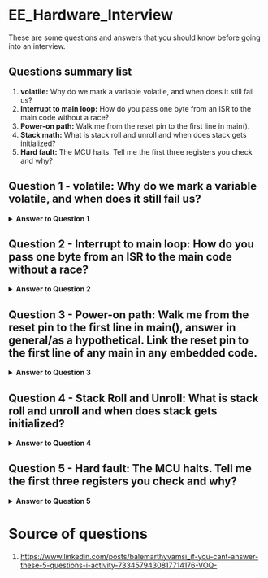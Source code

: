 # EE_Hardware_Interview
These are some questions and answers that you should know before going into an interview.
## Questions summary list
1. **volatile:** Why do we mark a variable volatile, and when does it still fail us?
2. **Interrupt to main loop:** How do you pass one byte from an ISR to the main code without a race? 
3. **Power-on path:** Walk me from the reset pin to the first line in main().
4. **Stack math:** What is stack roll and unroll and when does stack gets initialized?
5. **Hard fault:** The MCU halts. Tell me the first three registers you check and why?


## Question 1 - volatile: Why do we mark a variable volatile, and when does it still fail us? 
<details><summary><b>Answer to Question 1</b></summary>
The `volatile` keyword in C/C++ tells the compiler that a variable's value can change unexpectedly, preventing certain optimizations. Here's when and why to use it:

### Why Mark Variables Volatile
1. **Prevents compiler optimizations** that assume the variable won't change
2. **Forces memory reads/writes** on every access
3. **Prevents caching** the variable in CPU registers

### Common Use Cases
- **Memory-mapped I/O registers** - Hardware can change values
- **Variables modified by interrupt handlers**
- **Multi-threaded shared data** (though this is problematic)
- **Variables modified by signal handlers**

### When Volatile Fails Us

#### 1. **Not Atomic**
```c
volatile int counter = 0;
// This is NOT thread-safe!
counter++;  // Read-modify-write is not atomic
```
#### 2. **No Memory Ordering Guarantees**
```c
volatile bool ready = false;
volatile int data = 0;

// Thread 1
data = 42;
ready = true;  // No guarantee this happens after data assignment

// Thread 2
if (ready) {
    use(data);  // Might see old value of data
}
```
#### 3. **Compiler Reordering**
The compiler can still reorder volatile accesses with non-volatile operations.
#### 4. **CPU Reordering**
Modern CPUs can reorder memory operations despite volatile.
### Better Alternatives
- **Atomic operations** (`std::atomic` in C++, `_Atomic` in C11)
- **Memory barriers/fences**
- **Mutex/locks** for thread synchronization
- **Memory-mapped I/O libraries** for hardware access

**Bottom line:** `volatile` is mainly for hardware registers and signal handlers. For multi-threading, use proper synchronization primitives instead.
</details>

## Question 2 - Interrupt to main loop: How do you pass one byte from an ISR to the main code without a race? 
<details><summary><b>Answer to Question 2</b></summary>
To pass one byte from an ISR to main code without a race condition, you need to ensure atomic access. Here are the most common approaches:

### **1. Volatile Variable (Simple but Limited)**
```c
volatile uint8_t isr_data;

// In ISR
void interrupt_handler(void) {
    isr_data = read_peripheral();
}

// In main
int main(void) {
    uint8_t local_copy = isr_data;  // Single byte read is atomic on most platforms
    // Process local_copy...
}
```

### **2. Flag-Based Apprach (Recommended)**
```c
volatile uint8_t isr_data;
volatile bool data_ready = false;

// In ISR
void interrupt_handler(void) {
    isr_data = read_peripheral();
    data_ready = true;  // Set flag last
}

// In main
int main(void) {
    if (data_ready) {
        uint8_t local_copy = isr_data;
        data_ready = false;  // Clear flag after reading
        // Process local_copy...
    }
}
```

### **3. Disable Interrupts During Access**
```c
volatile uint8_t isr_data;

// In main
int main(void) {
    uint8_t local_copy;
    
    __disable_irq();  // Or CLI() on AVR
    local_copy = isr_data;
    __enable_irq();   // Or SEI() on AVR
    
    // Process local_copy...
}
```

### **Key Points:**
- **Single byte reads/writes are typically atomic** on 8-bit and larger processors
- Always use `volatile` for variables shared between ISR and main code
- The flag-based approach is safest and most portable
- For multi-byte data, you'll need additional synchronization (circular buffers, disable interrupts, etc.)

The flag-based approach (#2) is generally recommended as it's explicit about data freshness and works reliably across different architectures.
</details>

## Question 3 - Power-on path: Walk me from the reset pin to the first line in main(), answer in general/as a hypothetical. Link the reset pin to the first line of any main in any embedded code.
<details><summary><b>Answer to Question 3</b></summary>
### Boot Sequence: Reset Pin to main()
Here's the general flow from reset pin activation to the first line of main() in embedded systems:

#### **1. Reset Pin Assertion**
- Hardware reset pin is pulled low (or high, depending on architecture)
- CPU internal state is cleared (registers, flags, caches)
- Program counter (PC) is loaded with reset vector address
#### **2. Reset Vector Execution**
- CPU fetches instruction from reset vector (typically address 0x00000000 or 0xFFFFFFFC)
- This usually contains a jump instruction to startup code
```as
// Reset vector table (ARM Cortex-M example)
.section .vector_table
.word _stack_top          // Initial stack pointer
.word Reset_Handler       // Reset vector
.word NMI_Handler         // NMI handler
// ...more vectors
```

#### **3. Startup/Boot Code**
The reset handler performs critical initialization:
```c
void Reset_Handler(void) {
    // Set up stack pointer
    __set_MSP((uint32_t)&_stack_top);
    
    // Initialize system clock
    SystemInit();
    
    // Copy initialized data from flash to RAM
    // ...existing code...
    
    // Zero out uninitialized data (BSS section)
    // ...existing code...
    
    // Call main()
    main();
}
```
#### **4. System Initialization**
- **Clock setup** - Configure system clocks, PLLs
- **Memory setup** - Initialize RAM, configure memory controllers
- **Data initialization** - Copy .data section from flash to RAM
- **BSS clearing** - Zero out uninitialized variables
#### **5. C Runtime Initialization**
- Global constructors called (C++)
- Runtime library initialization
- Standard library setup (if used)
#### **6. Jump to main()**
Finally, control transfers to your application:
```c
int main(void) {
    // <-- First line executes here
    // Your application code starts
    while(1) {
        // Application loop
    }
}
```
### **Key Points:**
- **Hardware dependency** - Exact sequence varies by processor (ARM, AVR, PIC, etc.)
- **Toolchain role** - Linker script defines memory layout and startup sequence
- **Boot time** - Entire process typically takes microseconds to milliseconds
- **Deterministic** - Same sequence every reset for reliable embedded operation
This sequence ensures the processor transitions from an unknown hardware state to a predictable software environment where your main() function can execute reliably.
</details>

## Question 4 - Stack Roll and Unroll: What is stack roll and unroll and when does stack gets initialized?
<details><summary><b>Answer to Question 4</b></summary>
**Stack Roll (Push)** and **Stack Unroll (Pop)** refer to the fundamental operations of adding and removing data from a stack data structure:

#### Stack Roll (Push)
- **Operation**: Adding an element to the top of the stack
- **Effect**: Increases stack size by one
- **Time Complexity**: O(1)

#### Stack Unroll (Pop)
- **Operation**: Removing the top element from the stack
- **Effect**: Decreases stack size by one, returns the removed element
- **Time Complexity**: O(1)

### Stack Initialization

Stacks get initialized at different times depending on the context:

#### 1. **Program Stack (Call Stack)**
- Initialized when a program starts execution
- Each thread gets its own stack
- Size is typically set by the OS (usually 1-8 MB on Windows)

#### 2. **Data Structure Stack**
- Initialized when you create a stack object in your code
- Can be dynamic (linked list) or static (array-based)

#### Example Implementation:

```python
class Stack:
    def __init__(self):
        """Stack initialization"""
        self.items = []
    
    def push(self, item):
        """Stack roll operation"""
        self.items.append(item)
    
    def pop(self):
        """Stack unroll operation"""
        if not self.is_empty():
            return self.items.pop()
        raise IndexError("Pop from empty stack")
    
    def is_empty(self):
        return len(self.items) == 0

# Stack gets initialized here
my_stack = Stack()
my_stack.push(10)  # Roll
my_stack.push(20)  # Roll
value = my_stack.pop()  # Unroll (returns 20)
```

### 3. **Function Call Stack**
- New stack frame created each time a function is called
- Destroyed when function returns
- Contains local variables, parameters, and return addresses

The stack follows **LIFO (Last In, First Out)** principle - the last element pushed is the first one popped.
</details>

## Question 5 - Hard fault: The MCU halts. Tell me the first three registers you check and why?
<details><summary><b>Answer to Question 5</b></summary>
When an MCU halts unexpectedly, here are the first three registers I'd check:

### 1. **Program Counter (PC)**
- **Why**: Shows exactly where the processor stopped executing
- Helps identify if the halt occurred at a specific instruction, in an interrupt handler, or at an unexpected memory location
- Can reveal if the processor jumped to invalid code or got stuck in a loop

### 2. **Stack Pointer (SP)**
- **Why**: Stack corruption is a common cause of MCU halts
- Check if SP points to valid RAM or if it's corrupted (pointing to invalid memory)
- Stack overflow/underflow can cause unpredictable behavior and system crashes

### 3. **Status/Control Register (often called PSR, SR, or similar)**
- **Why**: Contains critical processor state information
- Shows interrupt enable/disable flags
- Indicates processor mode (user/supervisor)
- Contains condition flags that might reveal the last operation before halt
- Can show if the processor is in an exception or fault state

These three registers provide immediate insight into **where** the failure occurred (PC), **memory integrity** (SP), and **processor state** (Status Register), giving you the foundation to diagnose the root cause of the halt.
</details>

# Source of questions
1. https://www.linkedin.com/posts/balemarthyvamsi_if-you-cant-answer-these-5-questions-i-activity-7334579430817714176-VOQ-
